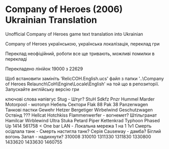 # Company of Heroes (2006) Ukrainian Translation
Unofficial Company of Heroes game text translation into Ukrainian

Company of Heroes українською, українська локалізація, переклад гри

Переклад неофіційний, роботи все ще тривають, можливі помилки в перекладі

Перекладено лінійок 19000 з 22629

Щоб встановити замініть 'RelicCOH.English.ucs' файл з папки
'..\Company of Heroes Relaunch\CoH\Engine\Locale\English'
на той що в репозиторії.
Запускайте англійську версію гри

ключові слова
напівгус
Stug - Штуг?
StuH
Sdkfz
Pnzr
Hummel
Marder
Motorpool - мотопул
Небель
Сектори
Flak 88
Pak 38
Panzerwagen
Танкові пастки
Gewehr
Hetzer
Bergetiger
Wirbelwind
Geschutzwagen
Оствінд ???
Hellcat
Hotchkiss
Flammenwerfer - вогнемет?
Штільгранат
Hamilcar
Wirblewind
Ultra
Stuka
Petard
Piper
Kettenkrad
Typhoon
Phased Up
1414
561758 < One bar
LAN - Локальна мережа
1 на 1
1v1
Смерть осідлала танк - Смерть настигла танк?
Серія
Causeway - дамба?
Біглий вогонь
Запал - надихнути?
310008
310010
1311330
1311830
1330800
1433620
1433630
1460755